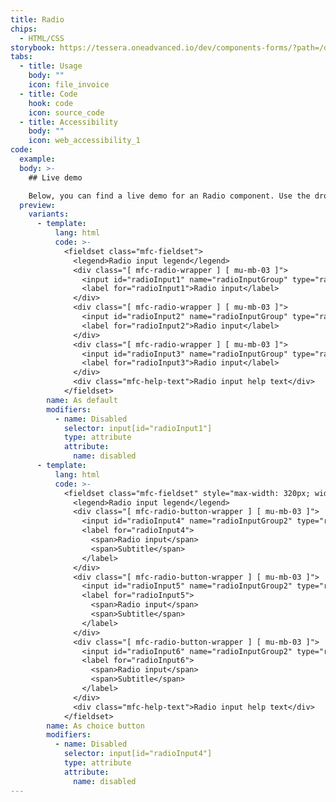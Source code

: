 ```yaml
---
title: Radio
chips:
  - HTML/CSS
storybook: https://tessera.oneadvanced.io/dev/components-forms/?path=/docs/html-input-radio--default-story
tabs:
  - title: Usage
    body: ""
    icon: file_invoice
  - title: Code
    hook: code
    icon: source_code
  - title: Accessibility
    body: ""
    icon: web_accessibility_1
code:
  example:
  body: >-
    ## Live demo

    Below, you can find a live demo for an Radio component. Use the drop-down menus and radio buttons to view the different Radio Types and Variants.
  preview:
    variants:
      - template:
          lang: html
          code: >-
            <fieldset class="mfc-fieldset">
              <legend>Radio input legend</legend>
              <div class="[ mfc-radio-wrapper ] [ mu-mb-03 ]">
                <input id="radioInput1" name="radioInputGroup" type="radio">
                <label for="radioInput1">Radio input</label>
              </div>
              <div class="[ mfc-radio-wrapper ] [ mu-mb-03 ]">
                <input id="radioInput2" name="radioInputGroup" type="radio">
                <label for="radioInput2">Radio input</label>
              </div>
              <div class="[ mfc-radio-wrapper ] [ mu-mb-03 ]">
                <input id="radioInput3" name="radioInputGroup" type="radio">
                <label for="radioInput3">Radio input</label>
              </div>
              <div class="mfc-help-text">Radio input help text</div>
            </fieldset>
        name: As default
        modifiers:
          - name: Disabled
            selector: input[id="radioInput1"]
            type: attribute
            attribute:
              name: disabled
      - template:
          lang: html
          code: >-
            <fieldset class="mfc-fieldset" style="max-width: 320px; width: 100%">
              <legend>Radio input legend</legend>
              <div class="[ mfc-radio-button-wrapper ] [ mu-mb-03 ]">
                <input id="radioInput4" name="radioInputGroup2" type="radio">
                <label for="radioInput4">
                  <span>Radio input</span>
                  <span>Subtitle</span>
                </label>
              </div>
              <div class="[ mfc-radio-button-wrapper ] [ mu-mb-03 ]">
                <input id="radioInput5" name="radioInputGroup2" type="radio">
                <label for="radioInput5">
                  <span>Radio input</span>
                  <span>Subtitle</span>
                </label>
              </div>
              <div class="[ mfc-radio-button-wrapper ] [ mu-mb-03 ]">
                <input id="radioInput6" name="radioInputGroup2" type="radio">
                <label for="radioInput6">
                  <span>Radio input</span>
                  <span>Subtitle</span>
                </label>
              </div>
              <div class="mfc-help-text">Radio input help text</div>
            </fieldset>
        name: As choice button
        modifiers:
          - name: Disabled
            selector: input[id="radioInput4"]
            type: attribute
            attribute:
              name: disabled
---
```

